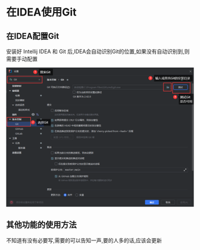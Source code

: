 # 在IDEA使用Git

## 在IDEA配置Git

安装好 Intellij IDEA 和 Git 后,IDEA会自动识别Git的位置,如果没有自动识别到,则需要手动配置

![f078702f086979b2e91a78ed4e01277e15771bd0](Assets/f078702f086979b2e91a78ed4e01277e15771bd0.png)

## 其他功能的使用方法

不知道有没有必要写,需要的可以告知一声,要的人多的话,应该会更新
